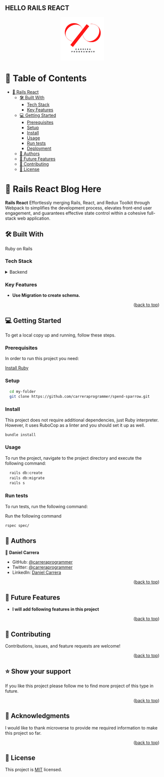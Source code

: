 ## HELLO RAILS REACT

<a name="readme-top"></a>

<div align="center">

  <img src="https://github.com/carreraprogrammer/To-do-List/blob/master/carrera_logo.png?raw=true" alt="logo" width="140"  height="auto" />
  <br/>

</div>

# 📗 Table of Contents

- [📖 Rails React](#recipes-app)
  - [🛠 Built With ](#-built-with-)
    - [Tech Stack ](#tech-stack-)
    - [Key Features ](#key-features-)
  - [💻 Getting Started ](#-getting-started-)
    - [Prerequisites](#prerequisites)
    - [Setup](#setup)
    - [Install](#install)
    - [Usage](#usage)
    - [Run tests](#run-tests)
    - [Deployment](#deployment)
  - [👥 Authors ](#-authors-)
  - [🔭 Future Features ](#-future-features-)
  - [🤝 Contributing ](#-contributing-)
  - [📝 License ](#-license-)

# 📖 Rails React <a name="about-project">Blog Here</a>

**Rails React** Effortlessly merging Rails, React, and Redux Toolkit through Webpack to simplifies the development process, elevates front-end user engagement, and guarantees effective state control within a cohesive full-stack web application.

## 🛠 Built With <a name="built-with"></a>
Ruby on Rails
### Tech Stack <a name="tech-stack"></a>

<details>
<summary>Backend</summary>
  <ul>
    <li><a href="https://www.postgresql.org/">PostgreSQL</a></li>
  </ul>
  <ul>
    <li><a href="https://www.ruby.org/">Ruby</a></li>
  </ul>
  <ul>
    <li><a href="https://www.rubyonrails.org/">Ruby on Rails</a></li>
  </ul>
</details>

### Key Features <a name="key-features"></a>

- **Use Migration to create schema.**

<p align="right">(<a href="#readme-top">back to top</a>)</p>


## 💻 Getting Started <a name="getting-started"></a>

To get a local copy up and running, follow these steps.

### Prerequisites

In order to run this project you need:

[Install Ruby](https://www.ruby-lang.org/en/documentation/installation/)

### Setup

```sh
  cd my-folder
  git clone https://github.com/carreraprogrammer/spend-sparrow.git
```

### Install

This project does not require additional dependencies, just Ruby interpreter. However, it uses RuboCop as a linter and you should set it up as well.

```sh
bundle install
```

### Usage

To run the project, navigate to the project directory and execute the following command:

```sh
  rails db:create
  rails db:migrate
  rails s
```

### Run tests

To run tests, run the following command:

Run the following command
```sh
rspec spec/
```

## 👥 Authors <a name="authors"></a>

👤 **Daniel Carrera**

- GitHub: [@carreraprogrammer](https://github.com/carreraprogrammer)
- Twitter: [@carreraprogrammer](https://twitter.com/carreraprog)
- LinkedIn: [Daniel Carrera](https://www.linkedin.com/in/carreraprogrammer/)

<p align="right">(<a href="#readme-top">back to top</a>)</p>

## 🔭 Future Features <a name="future-features"></a>

- **I will add following features in this project**

<p align="right">(<a href="#readme-top">back to top</a>)</p>

## 🤝 Contributing <a name="contributing"></a>

Contributions, issues, and feature requests are welcome!

<p align="right">(<a href="#readme-top">back to top</a>)</p>

<!-- SUPPORT -->

## ⭐️ Show your support <a name="support"></a>

If you like this project please follow me to find more project of this type in future.

<p align="right">(<a href="#readme-top">back to top</a>)</p>

<!-- ACKNOWLEDGEMENTS -->

## 🙏 Acknowledgments <a name="acknowledgements"></a>

I would like to thank microverse to provide me required information to make this project so far.

<p align="right">(<a href="#readme-top">back to top</a>)</p>

## 📝 License <a name="license"></a>

This project is [MIT](./LICENSE) licensed.